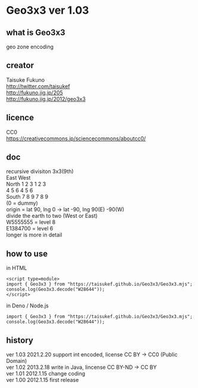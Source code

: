 Geo3x3 ver 1.03
======

## what is Geo3x3
geo zone encoding

## creator
Taisuke Fukuno  
http://twitter.com/taisukef  
http://fukuno.jig.jp/205  
http://fukuno.jig.jp/2012/geo3x3  

## licence
CC0  
https://creativecommons.jp/sciencecommons/aboutcc0/  

## doc
recursive divisiton 3x3(9th)  
			East  West  
	North 1 2 3 1 2 3  
			4 5 6 4 5 6  
	South 7 8 9 7 8 9  
	(0 = dummy)  
	origin = lat 90, lng 0 -> lat -90, lng 90(E) -90(W)  
divide the earth to two (West or East)  
	W5555555 = level 8  
	E1384700 = level 6  
	longer is more in detail  

## how to use

in HTML
```
<script type=module>
import { Geo3x3 } from "https://taisukef.github.io/Geo3x3/Geo3x3.mjs";
console.log(Geo3x3.decode("W28644"));
</script>
```

in Deno / Node.js
```
import { Geo3x3 } from "https://taisukef.github.io/Geo3x3/Geo3x3.mjs";
console.log(Geo3x3.decode("W28644"));
```


## history
ver 1.03 2021.2.20 support int encoded, license CC BY -> CC0 (Public Domain)  
ver 1.02 2013.2.18 write in Java, lincense CC BY-ND -> CC BY  
ver 1.01 2012.1.15 change coding  
ver 1.00 2012.1.15 first release  
